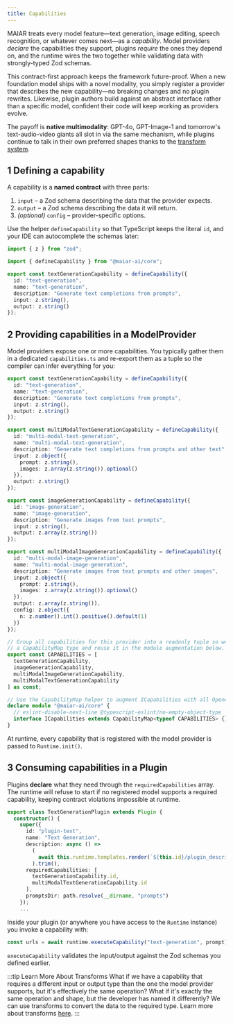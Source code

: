 ```yaml
---
title: Capabilities
---
```


MAIAR treats every model feature—text generation, image editing, speech recognition, or whatever comes next—as a _capability_. Model providers _declare_ the capabilities they support, plugins _require_ the ones they depend on, and the runtime wires the two together while validating data with strongly-typed Zod schemas.

This contract-first approach keeps the framework future-proof. When a new foundation model ships with a novel modality, you simply register a provider that describes the new capability—no breaking changes and no plugin rewrites. Likewise, plugin authors build against an abstract interface rather than a specific model, confident their code will keep working as providers evolve.

The payoff is **native multimodality**: GPT-4o, GPT-Image-1 and tomorrow's text-audio-video giants all slot in via the same mechanism, while plugins continue to talk in their own preferred shapes thanks to the [transform system](/docs/capabilities/transforms).

## 1 Defining a capability

A capability is a **named contract** with three parts:

1. `input` – a Zod schema describing the data that the provider expects.
2. `output` – a Zod schema describing the data it will return.
3. _(optional)_ `config` – provider-specific options.

Use the helper `defineCapability` so that TypeScript keeps the literal `id`, and your IDE can autocomplete the schemas later:

```ts
import { z } from "zod";

import { defineCapability } from "@maiar-ai/core";

export const textGenerationCapability = defineCapability({
  id: "text-generation",
  name: "text-generation",
  description: "Generate text completions from prompts",
  input: z.string(),
  output: z.string()
});
```

## 2 Providing capabilities in a ModelProvider

Model providers expose one or more capabilities. You typically gather them in a dedicated `capabilities.ts` and re-export them as a tuple so the compiler can infer everything for you:

```typescript
export const textGenerationCapability = defineCapability({
  id: "text-generation",
  name: "text-generation",
  description: "Generate text completions from prompts",
  input: z.string(),
  output: z.string()
});

export const multiModalTextGenerationCapability = defineCapability({
  id: "multi-modal-text-generation",
  name: "multi-modal-text-generation",
  description: "Generate text completions from prompts and other text",
  input: z.object({
    prompt: z.string(),
    images: z.array(z.string()).optional()
  }),
  output: z.string()
});

export const imageGenerationCapability = defineCapability({
  id: "image-generation",
  name: "image-generation",
  description: "Generate images from text prompts",
  input: z.string(),
  output: z.array(z.string())
});

export const multiModalImageGenerationCapability = defineCapability({
  id: "multi-modal-image-generation",
  name: "multi-modal-image-generation",
  description: "Generate images from text prompts and other images",
  input: z.object({
    prompt: z.string(),
    images: z.array(z.string()).optional()
  }),
  output: z.array(z.string()),
  config: z.object({
    n: z.number().int().positive().default(1)
  })
});

// Group all capabilities for this provider into a readonly tuple so we can derive
// a CapabilityMap type and reuse it in the module augmentation below.
export const CAPABILITIES = [
  textGenerationCapability,
  imageGenerationCapability,
  multiModalImageGenerationCapability,
  multiModalTextGenerationCapability
] as const;

// Use the CapabilityMap helper to augment ICapabilities with all OpenAI capabilities.
declare module "@maiar-ai/core" {
  // eslint-disable-next-line @typescript-eslint/no-empty-object-type
  interface ICapabilities extends CapabilityMap<typeof CAPABILITIES> {}
}
```

At runtime, every capability that is registered with the model provider is passed to `Runtime.init()`.

## 3 Consuming capabilities in a Plugin

Plugins **declare** what they need through the `requiredCapabilities` array. The runtime will refuse to start if no registered model supports a required capability, keeping contract violations impossible at runtime.

```typescript
export class TextGenerationPlugin extends Plugin {
  constructor() {
    super({
      id: "plugin-text",
      name: "Text Generation",
      description: async () =>
        (
          await this.runtime.templates.render(`${this.id}/plugin_description`)
        ).trim(),
      requiredCapabilities: [
        textGenerationCapability.id,
        multiModalTextGenerationCapability.id
      ],
      promptsDir: path.resolve(__dirname, "prompts")
    });
    ...
```

Inside your plugin (or anywhere you have access to the `Runtime` instance) you invoke a capability with:

```ts
const urls = await runtime.executeCapability("text-generation", prompt);
```

`executeCapability` validates the input/output against the Zod schemas you defined earlier.

:::tip Learn More About Transforms
What if we have a capability that requires a different input or output type than the one the model provider supports, but it's effectively the same operation? What if it's exactly the same operation and shape, but the developer has named it differently? We can use transforms to convert the data to the required type. Learn more about transforms [here](/docs/capabilities/transforms).
:::
